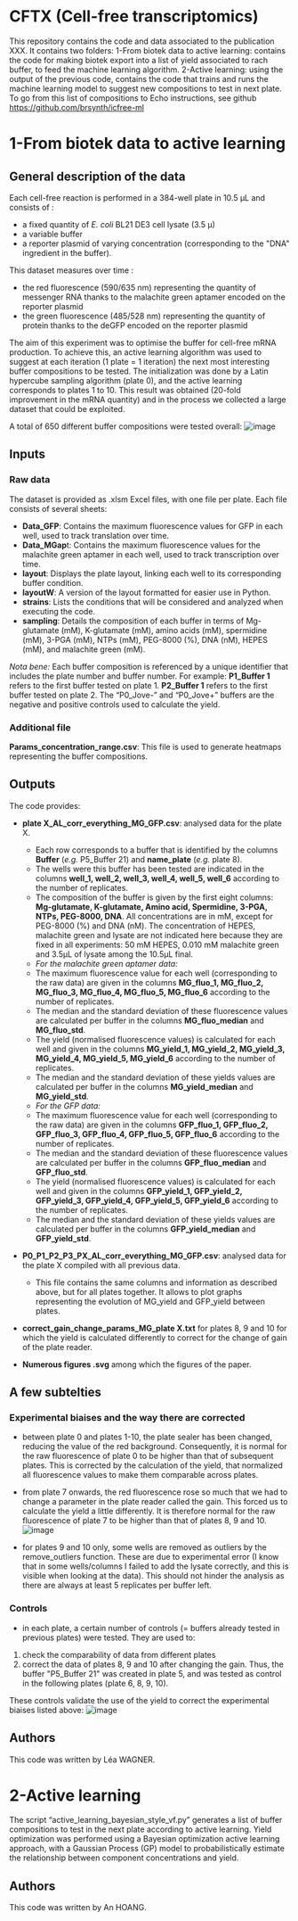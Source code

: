 # CFTX (Cell-free transcriptomics)
This repository contains the code and data associated to the publication XXX. It contains two folders:
1-From biotek data to active learning: contains the code for making biotek export into a list of yield associated to rach buffer, to feed the machine learning algorithm. 
2-Active learning: using the output of the previous code, contains the code that trains and runs the machine learning model to suggest new compositions to test in next plate.
To go from this list of compositions to Echo instructions, see github https://github.com/brsynth/icfree-ml

# 1-From biotek data to active learning
## General description of the data
Each cell-free reaction is performed in a 384-well plate in 10.5 µL and consists of :
- a fixed quantity of *E. coli* BL21 DE3 cell lysate (3.5 µ)
- a variable buffer
- a reporter plasmid of varying concentration (corresponding to the "DNA" ingredient in the buffer).

This dataset measures over time :
- the red fluorescence (590/635 nm) representing the quantity of messenger RNA thanks to the malachite green aptamer encoded on the reporter plasmid
- the green fluorescence (485/528 nm) representing the quantity of protein thanks to the deGFP encoded on the reporter plasmid

The aim of this experiment was to optimise the buffer for cell-free mRNA production. To achieve this, an active learning algorithm was used to suggest at each iteration (1 plate = 1 iteration) the next most interesting buffer compositions to be tested. The initialization was done by a Latin hypercube sampling algorithm (plate 0), and the active learning corresponds to plates 1 to 10. This result was obtained (20-fold improvement in the mRNA quantity) and in the process we collected a large dataset that could be exploited.

A total of 650 different buffer compositions were tested overall:
![image](https://github.com/user-attachments/assets/d80b2178-7cbc-4462-8b69-a56bf60c7db6)

## Inputs
### Raw data
The dataset is provided as .xlsm Excel files, with one file per plate. Each file consists of several sheets:
- **Data_GFP**: Contains the maximum fluorescence values for GFP in each well, used to track translation over time.
- **Data_MGap**t: Contains the maximum fluorescence values for the malachite green aptamer in each well, used to track transcription over time.
- **layout**: Displays the plate layout, linking each well to its corresponding buffer condition.
- **layoutW**: A version of the layout formatted for easier use in Python.
- **strains**: Lists the conditions that will be considered and analyzed when executing the code.
- **sampling**: Details the composition of each buffer in terms of Mg-glutamate (mM), K-glutamate (mM), amino acids (mM), spermidine (mM), 3-PGA (mM), NTPs (mM), PEG-8000 (%), DNA (nM), HEPES (mM), and malachite green (mM).

*Nota bene:* Each buffer composition is referenced by a unique identifier that includes the plate number and buffer number. 
For example:
**P1_Buffer 1** refers to the first buffer tested on plate 1.
**P2_Buffer 1** refers to the first buffer tested on plate 2.
The “P0_Jove-” and “P0_Jove+” buffers are the negative and positive controls used to calculate the yield.

### Additional file
**Params_concentration_range.csv**: This file is used to generate heatmaps representing the buffer compositions.

## Outputs
The code provides:
- **plate X_AL_corr_everything_MG_GFP.csv**: analysed data for the plate X.
  - Each row corresponds to a buffer that is identified by the columns **Buffer** (*e.g.* P5_Buffer 21) and **name_plate** (*e.g.* plate 8).
  - The wells were this buffer has been tested are indicated in the columns **well_1,	well_2,	well_3,	well_4,	well_5,	well_6** according to the number of replicates.
  - The composition of the buffer is given by the first eight columns: **Mg-glutamate,	K-glutamate,	Amino acid,	Spermidine,	3-PGA,	NTPs,	PEG-8000,	DNA**. All concentrations are in mM, except for PEG-8000 (%) and DNA (nM). The concentration of HEPES, malachite green and lysate are not indicated here because they are fixed in all experiments: 50 mM HEPES, 0.010 mM malachite green and 3.5µL of lysate among the 10.5µL final.
  - _For the malachite green aptamer data:_
  - The maximum fluorescence value for each well (corresponding to the raw data) are given in the columns **MG_fluo_1,	MG_fluo_2,	MG_fluo_3,	MG_fluo_4,	MG_fluo_5,	MG_fluo_6** according to the number of replicates.
  - The median and the standard deviation of these fluorescence values are calculated per buffer in the columns **MG_fluo_median** and	**MG_fluo_std**.
  - The yield (normalised fluorescence values) is calculated for each well and given in the columns **MG_yield_1,	MG_yield_2,	MG_yield_3,	MG_yield_4,	MG_yield_5,	MG_yield_6** according to the number of replicates.
  - The median and the standard deviation of these yields values are calculated per buffer in the columns **MG_yield_median** and	**MG_yield_std**.
  - _For the GFP data:_
  - The maximum fluorescence value for each well (corresponding to the raw data) are given in the columns **GFP_fluo_1,	GFP_fluo_2,	GFP_fluo_3,	GFP_fluo_4,	GFP_fluo_5,	GFP_fluo_6** according to the number of replicates.
  - The median and the standard deviation of these fluorescence values are calculated per buffer in the columns **GFP_fluo_median** and	**GFP_fluo_std**.
  - The yield (normalised fluorescence values) is calculated for each well and given in the columns **GFP_yield_1,	GFP_yield_2,	GFP_yield_3,	GFP_yield_4,	GFP_yield_5,	GFP_yield_6** according to the number of replicates.
  - The median and the standard deviation of these yields values are calculated per buffer in the columns **GFP_yield_median** and	**GFP_yield_std**.

- **P0_P1_P2_P3_PX_AL_corr_everything_MG_GFP.csv**: analysed data for the plate X compiled with all previous data.
  - This file contains the same columns and information as described above, but for all plates together. It allows to plot graphs representing the evolution of MG_yield and GFP_yield between plates.
 
- **correct_gain_change_params_MG_plate X.txt** for plates 8, 9 and 10 for which the yield is calculated differently to correct for the change of gain of the plate reader.

- **Numerous figures .svg** among which the figures of the paper.

## A few subtelties
### Experimental biaises and the way there are corrected
- between plate 0 and plates 1-10, the plate sealer has been changed, reducing the value of the red background. Consequently, it is normal for the raw fluorescence of plate 0 to be higher than that of subsequent plates. This is corrected by the calculation of the yield, that normalized all fluorescence values to make them comparable across plates.
- from plate 7 onwards, the red fluorescence rose so much that we had to change a parameter in the plate reader called the gain. This forced us to calculate the yield a little differently. It is therefore normal for the raw fluorescence of plate 7 to be higher than that of plates 8, 9 and 10.
![image](https://github.com/user-attachments/assets/c336d41c-cb84-4617-9e0d-ef04a4175a1f)

- for plates 9 and 10 only, some wells are removed as outliers by the remove_outliers function. These are due to experimental error (I know that in some wells/columns I failed to add the lysate correctly, and this is visible when looking at the data). This should not hinder the analysis as there are always at least 5 replicates per buffer left.

### Controls
- in each plate, a certain number of controls (= buffers already tested in previous plates) were tested. They are used to:
1) check the comparability of data from different plates
2) correct the data of plates 8, 9 and 10 after changing the gain.
Thus, the buffer "P5_Buffer 21" was created in plate 5, and was tested as control in the following plates (plate 6, 8, 9, 10).

These controls validate the use of the yield to correct the experimental biaises listed above:
![image](https://github.com/user-attachments/assets/911c0b2f-444f-4430-981a-45f345c5e367)

## Authors
This code was written by Léa WAGNER. 

# 2-Active learning
The script “active_learning_bayesian_style_vf.py” generates a list of buffer compositions to test in the next plate according to active learning. Yield optimization was performed using a Bayesian optimization active learning approach, with a Gaussian Process (GP) model to probabilistically estimate the relationship between component concentrations and yield.

## Authors
This code was written by An HOANG. 

